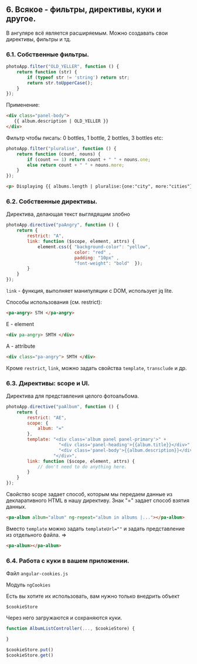 ﻿## 6. Всякое - фильтры, директивы, куки и другое.

В ангуляре всё является расширяемым. Можно создавать свои директивы, фильтры и тд.

### 6.1. Собственные фильтры.

```js
photoApp.filter("OLD_YELLER", function () {
    return function (str) {
        if (typeof str != 'string') return str;
        return str.toUpperCase();
    }
});
```

Применение:
```html
<div class="panel-body">
   {{ album.description | OLD_YELLER }}
</div>
```

Фильтр чтобы писать: 0 bottles, 1 bottle, 2 bottles, 3 bottles etc:

```js
photoApp.filter("pluralise", function () {
    return function (count, nouns) {
        if (count == 1) return count + " " + nouns.one;
        else return count + " " + nouns.more;
    }
});
```

```html
<p> Displaying {{ albums.length | pluralise:{one:"city", more:"cities"} }} </p>
```

### 6.2. Собственные директивы.

Директива, делающая текст выглядящим злобно

```js
photoApp.directive("paAngry", function () {
    return {
        restrict: "A",
        link: function ($scope, element, attrs) {
            element.css({ "background-color": "yellow",
                          color: "red" ,
                          padding: "10px" ,
                          "font-weight": "bold"  });          
        }
    }
});
```

`link` - функция, выполняет манипуляции с DOM, использует jq lite.

Способы использования (см. restrict):
```html
<pa-angry> STH </pa-angry>
```
E - element
```html
<div pa-angry> SMTH </div>
```

A - attribute
```html
<div class="pa-angry"> SMTH </div>
```

Кроме `restrict`, `link`, можно задать свойства `template`, `transclude` и др.


### 6.3. Директивы: scope и UI.

Директива для представления целого фотоальбома.

```js
photoApp.directive("paAlbum", function () {
    return {
        restrict: "AE",
        scope: {
            album: "="
        },
        template: "<div class='album panel panel-primary'>" + 
		            "<div class='panel-heading'>{{album.title}}</div>" +
		            "<div class='panel-body'>{{album.description}}</div>" + 
				  "</div>",
        link: function ($scope, element, attrs) {
            // don't need to do anything here.
        }
    }
});
```

Свойство scope задает способ, которым мы передаем данные из декларативного HTML в нашу директиву. Знак "=" задает способ взятия данных.

```html
<pa-album album="album" ng-repeat="album in albums |..."></pa-album>
```

Вместо `template` можно задать `templateUrl=""` и задать представление из отдельного файла. =>
```html
<pa-album></pa-album>
```

### 6.4. Работа с куки в вашем приложении.

Файл `angular-cookies.js`

Модуль `ngCookies`

Есть вы хотите их использовать, вам нужно только внедрить объект

`$cookieStore`

Через него загружаются и сохраняются куки.
```js
function AlbumListController(..., $cookieStore) {

}

$cookieStore.put()
$cookieStore.get()
```